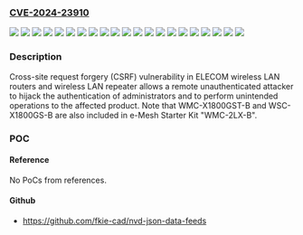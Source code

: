 ### [CVE-2024-23910](https://cve.mitre.org/cgi-bin/cvename.cgi?name=CVE-2024-23910)
![](https://img.shields.io/static/v1?label=Product&message=WMC-X1800GST-B&color=blue)
![](https://img.shields.io/static/v1?label=Product&message=WRC-1167GS2-B&color=blue)
![](https://img.shields.io/static/v1?label=Product&message=WRC-1167GS2H-B&color=blue)
![](https://img.shields.io/static/v1?label=Product&message=WRC-1167GST2&color=blue)
![](https://img.shields.io/static/v1?label=Product&message=WRC-2533GS2-B&color=blue)
![](https://img.shields.io/static/v1?label=Product&message=WRC-2533GS2-W&color=blue)
![](https://img.shields.io/static/v1?label=Product&message=WRC-2533GS2V-B&color=blue)
![](https://img.shields.io/static/v1?label=Product&message=WRC-2533GST2&color=blue)
![](https://img.shields.io/static/v1?label=Product&message=WRC-G01-W&color=blue)
![](https://img.shields.io/static/v1?label=Product&message=WRC-X3200GST3-B&color=blue)
![](https://img.shields.io/static/v1?label=Product&message=WSC-X1800GS-B&color=blue)
![](https://img.shields.io/static/v1?label=Version&message=0%20&color=brightgreen)
![](https://img.shields.io/static/v1?label=Version&message=elecom%20&color=brightgreen)
![](https://img.shields.io/static/v1?label=Version&message=v1.24%20and%20earlier%20&color=brightgreen)
![](https://img.shields.io/static/v1?label=Version&message=v1.25%20and%20earlier%20&color=brightgreen)
![](https://img.shields.io/static/v1?label=Version&message=v1.30%20and%20earlier%20&color=brightgreen)
![](https://img.shields.io/static/v1?label=Version&message=v1.32%20and%20earlier%20&color=brightgreen)
![](https://img.shields.io/static/v1?label=Version&message=v1.41%20and%20earlier%20&color=brightgreen)
![](https://img.shields.io/static/v1?label=Version&message=v1.62%20and%20earlier%20&color=brightgreen)
![](https://img.shields.io/static/v1?label=Version&message=v1.67%20and%20earlier%20&color=brightgreen)
![](https://img.shields.io/static/v1?label=Vulnerability&message=Cross-site%20request%20forgery%20(CSRF)&color=brightgreen)

### Description

Cross-site request forgery (CSRF) vulnerability in ELECOM wireless LAN routers and wireless LAN repeater allows a remote unauthenticated attacker to hijack the authentication of administrators and to perform unintended operations to the affected product. Note that WMC-X1800GST-B and WSC-X1800GS-B are also included in e-Mesh Starter Kit "WMC-2LX-B".

### POC

#### Reference
No PoCs from references.

#### Github
- https://github.com/fkie-cad/nvd-json-data-feeds

